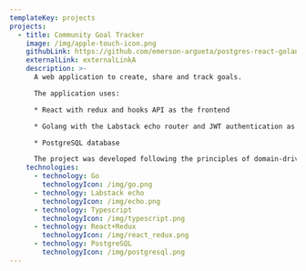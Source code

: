 ```yaml
---
templateKey: projects
projects:
  - title: Community Goal Tracker
    image: /img/apple-touch-icon.png
    githubLink: https://github.com/emerson-argueta/postgres-react-golang-template
    externalLink: externalLinkA
    description: >-
      A web application to create, share and track goals. 

      The application uses:

      * React with redux and hooks API as the frontend 

      * Golang with the Labstack echo router and JWT authentication as the backend 

      * PostgreSQL database 

      The project was developed following the principles of domain-driven design.
    technologies:
      - technology: Go
        technologyIcon: /img/go.png
      - technology: Labstack echo
        technologyIcon: /img/echo.png
      - technology: Typescript
        technologyIcon: /img/typescript.png
      - technology: React+Redux
        technologyIcon: /img/react_redux.png
      - technology: PostgreSQL
        technologyIcon: /img/postgresql.png
---
```

